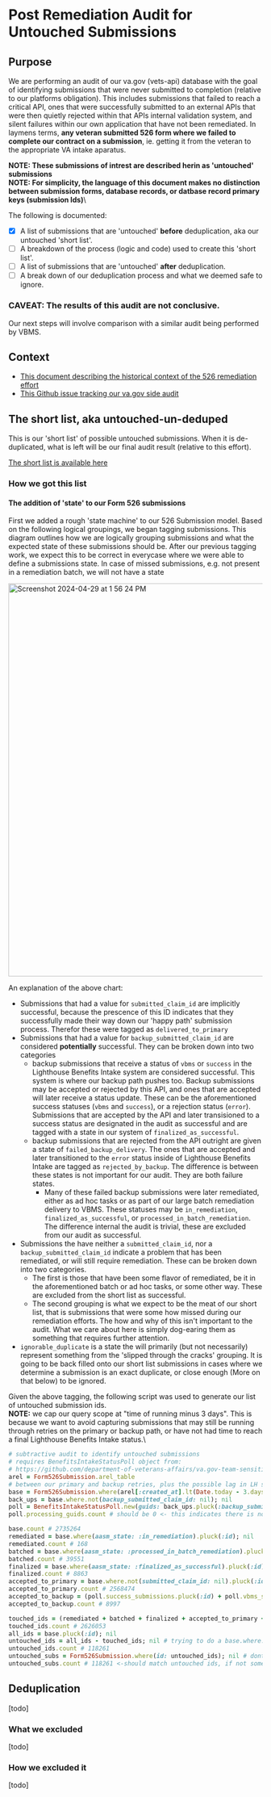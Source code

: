 # Post Remediation Audit for Untouched Submissions

## Purpose
We are performing an audit of our va.gov (vets-api) database with the goal of identifying submissions that were never submitted to completion (relative to our platforms obligation).  This includes submissions that failed to reach a critical API, ones that were successfully submitted to an external APIs that were then quietly rejected within that APIs internal validation system, and silent failures within our own application that have not been remediated.  In laymens terms, **any veteran submitted 526 form where we failed to complete our contract on a submission**, ie. getting it from the veteran to the appropriate VA intake aparatus.

**NOTE: These submissions of intrest are described herin as 'untouched' submissions**\
**NOTE: For simplicity, the language of this document makes no distinction between submission forms, database records, or datbase record primary keys (submission Ids)**\

The following is documented:

- [x] A list of submissions that are 'untouched' **before** deduplication, aka our untouched 'short list'.
- [ ] A breakdown of the process (logic and code) used to create this 'short list'.
- [ ] A list of submissions that are 'untouched' **after** deduplication.
- [ ] A break down of our deduplication process and what we deemed safe to ignore.

### CAVEAT: The results of this audit are not conclusive.
Our next steps will involve comparison with a similar audit being performed by VBMS.

## Context
- [This document describing the historical context of the 526 remediation effort](https://github.com/department-of-veterans-affairs/va.gov-team/blob/master/products/disability/526ez/engineering_research/526_failure_batching_and_triage_handoff.md)
- [This Github issue tracking our va.gov side audit](https://github.com/department-of-veterans-affairs/va.gov-team/issues/80624)

## The short list, aka untouched-un-deduped
This is our 'short list' of possible untouched submissions.  When it is de-duplicated, what is left will be our final audit result (relative to this effort).

[The short list is available here](https://github.com/department-of-veterans-affairs/va.gov-team/issues/80624#issuecomment-2083431369)

### How we got this list

#### The addition of 'state' to our Form 526 submissions
First we added a rough 'state machine' to our 526 Submission model.  Based on the following logical groupings, we began tagging submissions. This diagram outlines how we are logically grouping
submissions and what the expected state of these submissions should be.  After our previous tagging work, we expect this to be correct in everycase where we were able to define a submissions state.  In case of missed submissions, e.g. not present in a remediation batch, we will not have a state

<img width="779" alt="Screenshot 2024-04-29 at 1 56 24 PM" src="https://github.com/department-of-veterans-affairs/va.gov-team/assets/15328092/9a0e8b16-6aff-4783-8def-d5c6d34eea1a">

An explanation of the above chart:
- Submissions that had a value for `submitted_claim_id` are implicitly successful, because the prescence of this ID indicates that they successfully made their way down our 'happy path' submission process.  Therefor these were tagged as `delivered_to_primary`
- Submissions that had a value for `backup_submitted_claim_id` are considered **potentially** successful. They can be broken down into two categories
  - backup submissions that receive a status of `vbms` or `success` in the Lighthouse Benefits Intake system are considered successful.  This system is where our backup path pushes too.  Backup submissions may be accepted or rejected by this API, and ones that are accepted will later receive a status update.  These can be the aforementioned success statuses (`vbms` and `success`), or a rejection status (`error`).  Submissions that are accepted by the API and later transisioned to a success status are designated in the audit as successful and are tagged with a state in our system of `finalized_as_successful`.
  - backup submissions that are rejected from the API outright are given a state of `failed_backup_delivery`. The ones that are accepted and later transitioned to the `error` status inside of Lighthouse Benefits Intake are tagged as `rejected_by_backup`. The difference is between these states is not important for our audit. They are both failure states.
    - Many of these failed backup submissions were later remediated, either as ad hoc tasks or as part of our large batch remediation delivery to VBMS.  These statuses may be `in_remediation`, `finalized_as_successful`, or `processed_in_batch_remediation`.  The difference internal the audit is trivial, these are excluded from our audit as successful.
- Submissions the have neither a `submitted_claim_id`, nor a `backup_submitted_claim_id` indicate a problem that has been remediated, or will still require remediation.  These can be broken down into two categories.
  - The first is those that have been some flavor of remediated, be it in the aforementioned batch or ad hoc tasks, or some other way.  These are excluded from the short list as successful.
  - The second grouping is what we expect to be the meat of our short list, that is submissions that were some how missed during our remediation efforts.  The how and why of this isn't important to the audit.  What we care about here is simply dog-earing them as something that requires further attention.
 - `ignorable_duplicate` is a state the will primarily (but not necessarily) represent something from the 'slipped through the cracks' grouping.  It is going to be back filled onto our short list submissions in cases where we determine a submission is an exact duplicate, or close enough (More on that below) to be ignored.

Given the above tagging, the following script was used to generate our list of untouched submission ids.\
**NOTE:** we cap our query scope at "time of running minus 3 days".  This is because we want to avoid capturing submissions that may still be running through retries on the primary or backup path, or have not had time to reach a final Lighthouse Benefits Intake status.\
```ruby
# subtractive audit to identify untouched submissions
# requires BenefitsIntakeStatusPoll object from: 
# https://github.com/department-of-veterans-affairs/va.gov-team-sensitive/blob/master/teams/benefits/scripts/526/failure_reporting/benefits_intake_status_poll.rb
arel = Form526Submission.arel_table
# between our primary and backup retries, plus the possible lag in LH status updating, this
base = Form526Submission.where(arel[:created_at].lt(Date.today - 3.days)); nil
back_ups = base.where.not(backup_submitted_claim_id: nil); nil
poll = BenefitsIntakeStatusPoll.new(guids: back_ups.pluck(:backup_submitted_claim_id), tracking_level: :all); nil
poll.processing_guids.count # should be 0 <- this indicates there is nothing in LH that may change

base.count # 2735264
remediated = base.where(aasm_state: :in_remediation).pluck(:id); nil
remediated.count # 168
batched = base.where(aasm_state: :processed_in_batch_remediation).pluck(:id); nil
batched.count # 39551
finalized = base.where(aasm_state: :finalized_as_successful).pluck(:id); nil
finalized.count # 8863
accepted_to_primary = base.where.not(submitted_claim_id: nil).pluck(:id); nil
accepted_to_primary.count # 2568474
accepted_to_backup = (poll.success_submissions.pluck(:id) + poll.vbms_submissions.pluck(:id)); nil
accepted_to_backup.count # 8997

touched_ids = (remediated + batched + finalized + accepted_to_primary + accepted_to_backup); nil
touched_ids.count # 2626053
all_ids = base.pluck(:id); nil
untouched_ids = all_ids - touched_ids; nil # trying to do a base.where.not(id: touched_ids) will TO
untouched_ids.count # 118261
untouched_subs = Form526Submission.where(id: untouched_ids); nil # dont really need to do this, but i like the sanity check
untouched_subs.count # 118261 <-should match untouched ids, if not something is very wrong
```

## Deduplication
[todo]

### What we excluded
[todo]

### How we excluded it
[todo]
